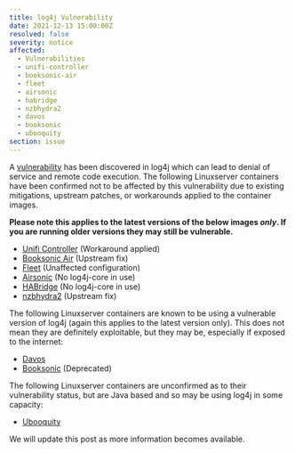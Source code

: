 ```yaml
---
title: log4j Vulnerability
date: 2021-12-13 15:00:00Z
resolved: false
severity: notice
affected:
  - Vulnerabilities
  - unifi-controller
  - booksonic-air
  - fleet
  - airsonic
  - habridge
  - nzbhydra2
  - davos
  - booksonic
  - ubooquity
section: issue
---
```


A [vulnerability](https://nvd.nist.gov/vuln/detail/CVE-2021-44228) has been discovered in log4j which can lead to denial of service and remote code execution. The following Linuxserver containers have been confirmed not to be affected by this vulnerability due to existing mitigations, upstream patches, or workarounds applied to the container images.

**Please note this applies to the latest versions of the below images *only*. If you are running older versions they may still be vulnerable.**

* [Unifi Controller](https://github.com/linuxserver/docker-unifi-controller) (Workaround applied)
* [Booksonic Air](https://github.com/linuxserver/docker-booksonic-air/) (Upstream fix)
* [Fleet](https://github.com/linuxserver/docker-fleet) (Unaffected configuration)
* [Airsonic](https://github.com/linuxserver/docker-airsonic) (No log4j-core in use)
* [HABridge](https://github.com/linuxserver/docker-habridge) (No log4j-core in use)
* [nzbhydra2](https://github.com/linuxserver/docker-nzbhydra2) (Upstream fix)

The following Linuxserver containers are known to be using a vulnerable version of log4j (again this applies to the latest version only). This does not mean they are definitely exploitable, but they may be, especially if exposed to the internet:

* [Davos](https://github.com/linuxserver/docker-davos)
* [Booksonic](https://github.com/linuxserver/docker-booksonic) (Deprecated)

The following Linuxserver containers are unconfirmed as to their vulnerability status, but are Java based and so may be using log4j in some capacity:

* [Ubooquity](https://github.com/linuxserver/docker-ubooquity)

 We will update this post as more information becomes available.
